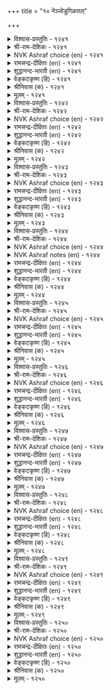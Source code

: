 +++
title = "१० नॆञ्जॊडुगिळत्तल्"

+++


<details><summary>विश्वास-प्रस्तुतिः - १२४१</summary>

निऩैत्तॊऩ्ऱु सॊल्लायो नॆञ्जे ऎऩैत्तॊऩ्ऱुम्
ऎव्वनोय् तीर्क्कुम् मरुन्दु। १२४१
</details>

<details><summary>श्री-राम-देशिकः - १२४१</summary>

दुःखरूपामयं हन्तुमेकं भेषजमस्ति चेत् ।  
हे चित्त ! सम्यगालेच्य न ब्रूयाः किन्तु तत्तु मे ॥ १२४१॥
</details>

<details><summary>NVK Ashraf choice (en) - १२४१</summary>

१२४१
My heart, can't you suggest any remedy at all
For this incurable sickness?
(P.S. Sundaram)
</details>

<details><summary>रामचन्द्र-दीक्षितः (en) - १२४१</summary>

1241 niṉaittuoṉṟu collāyō neñcē eṉaittoṉṟum  
evvanōy tīrkkum maruntu.

1241\. O heart! can you not cast about and find a remedy for my lovesickness which causes me such sorrow?  
</details>

<details><summary>शुद्धानन्द-भारती (en) - १२४१</summary>

1\. நினைத்தொன்று சொல்லாயோ நெஞ்சே எனைத்தொன்றும்  
எவ்வநோய் தீர்க்கும் மருந்து.  
Think of, O heart, some remedy  
To cure this chronic malady.        1241  
</details>

<details><summary>वेङ्कटकृष्ण (हि) - १२४१</summary>

1241
रोग-शमन हित रे हृदय, जो यह हुआ असाध्य ।  
क्या न कहोगे सोच कर, कोई औषध साध्य ॥
</details>

<details><summary>श्रीनिवास (क) - १२४१</summary>

1241. ओ मनस्से, ई सहिसलारद विरह यातनॆयन्नु परिहरिसुव मद्दॊन्दन्नु नीनु आलोचिसि हेळलारॆया?

</details>

<details><summary>मूलम् - १२४१</summary>

निऩैत्तॊऩ्ऱु सॊल्लायो नॆञ्जे ऎऩैत्तॊऩ्ऱुम्
ऎव्वनोय् तीर्क्कुम् मरुन्दु। १२४१
</details>

<details><summary>विश्वास-प्रस्तुतिः - १२४२</summary>

कादल् अवरिलर् आगनी नोवदु
पेदैमै वाऴियॆऩ् नॆञ्जु। १२४२
</details>

<details><summary>श्री-राम-देशिकः - १२४२</summary>

कामुके मयि चाप्रीते हे चित्त ! त्वं परं कुतः ? ।  
स्मृत्वा तं दुःखमाप्नोषि भ्रान्तस्त्वं विजयी भवा ॥ १२४२॥
</details>

<details><summary>NVK Ashraf choice (en) - १२४२</summary>

१२४२
O my heart! How foolish you are to grieve for him
Who has no love for me!
(K. Krishnaswamy & Vijaya Ramkumar), (P.S. Sundaram)
</details>

<details><summary>रामचन्द्र-दीक्षितः (en) - १२४२</summary>

1242 kātal avarilar ākanī nōvatu  
pētamai vāḻieṉ neñcu.

1242\. ‘Blessed may you be O heart! how foolish of you to bemoan separation when he has no love for you!’  
</details>

<details><summary>शुद्धानन्द-भारती (en) - १२४२</summary>

2\. காதல் அவரில ராகநீ நோவது  
பேதைமை வாழிஎன் நெஞ்சு.  
Bless O mind! you pine in vain  
For me he has no love serene.        1242  
</details>

<details><summary>वेङ्कटकृष्ण (हि) - १२४२</summary>

1242
हृदय ! जिओ तुम, नाथ तो, करते हैं नहिं प्यार ।  
पर तुम होते हो व्यथित, यह मूढ़ता अपार ॥
</details>

<details><summary>श्रीनिवास (क) - १२४२</summary>

1242. ओ नन्न मनस्से नीनु बाळु! अवरु प्रीतितिल्लदवरागिरुवाग नीनु मात्र अवरिगागि व्यथॆ पडुत्तिरुवुदु
निन्न मूर्खतनवल्लवॆ!

</details>

<details><summary>मूलम् - १२४२</summary>

कादल् अवरिलर् आगनी नोवदु
पेदैमै वाऴियॆऩ् नॆञ्जु। १२४२
</details>

<details><summary>विश्वास-प्रस्तुतिः - १२४३</summary>

इरुन्दुळ्ळि ऎऩ्परिदल् नॆञ्जे परिन्दुळ्ळल्
पैदल्नोय् सॆय्दार्गण् इल्। १२४३
</details>

<details><summary>श्री-राम-देशिकः - १२४३</summary>

हे चित्त ! मय्युषित्वा त्वं स्मृत्वा तं खिद्यसे कुतः ।  
खेदप्रदः प्रियो मां तु स्मृत्वा नायाति चान्तिकम् ॥ १२४३॥
</details>

<details><summary>NVK Ashraf choice (en) - १२४३</summary>

१२४३
O heart, what use to stay here and pine
When he who caused this sickness is heartless?
(P.S. Sundaram)
</details>

<details><summary>रामचन्द्र-दीक्षितः (en) - १२४३</summary>

1243 iruntuḷḷi eṉparital neñcē parintuḷḷal  
paitalnōy ceytārkaṇ il.

1243\. ‘O heart! Why stay in vain here and feel wretched? There is no sympathy in the heart of him who has caused you this wasting disease.’  
</details>

<details><summary>शुद्धानन्द-भारती (en) - १२४३</summary>

3\. இருந்துள்ளி என்பரிதல் நெஞ்சே பரிந்துள்ளல்  
பைதல்நோய் செய்தார்கண் இல்.  
O mind, why pine and sit moody?  
Who made you so pale lacks pity.        1243  
</details>

<details><summary>वेङ्कटकृष्ण (हि) - १२४३</summary>

1243
रे दिल ! बैठे स्मरण कर, क्यों हो दुख में चूर ।  
दुःख-रोग के जनक से, स्नेह-स्मरण है दूर ॥
</details>

<details><summary>श्रीनिवास (क) - १२४३</summary>

1243. ओ मनस्से, नन्नॊडनिद्दु नीनु अवरन्नु नॆनॆदु दुःखिसुवुदेकॆ ई दारुणवाद यातनॆयन्नुण्टु
माडिद अवरल्लि (स्वल्प मात्रवू) प्रेम स्मरणॆ इल्लवल्ल!

</details>

<details><summary>मूलम् - १२४३</summary>

इरुन्दुळ्ळि ऎऩ्परिदल् नॆञ्जे परिन्दुळ्ळल्
पैदल्नोय् सॆय्दार्गण् इल्। १२४३
</details>

<details><summary>विश्वास-प्रस्तुतिः - १२४४</summary>

कण्णुम् कॊळच्चेऱि नॆञ्जे इवैयॆऩ्ऩैत्
तिऩ्ऩुम् अवर्क्काणल् उऱ्ऱु। १२४४
</details>

<details><summary>श्री-राम-देशिकः - १२४४</summary>

हे मानस ! प्रियं ???? ष्टुं मन्नेत्रे ।  
इमे नेत्रे त्वया साकं नीत्वा गच्छ तदन्तिकम् ॥ १२४४॥
</details>

<details><summary>NVK Ashraf choice (en) - १२४४</summary>

१२४४
Rid me of these eyes, O my heart! For they,
Longing to see him, wear my life away.
(G.U. Pope)
</details>

<details><summary>NVK Ashraf notes (en) - १२४४</summary>

१२४४. Compare with ११७०. "If eyes could also reach him like the heart, they won’t be swimming in a flood of tears" - (N.V.K. Ashraf)
</details>

<details><summary>रामचन्द्र-दीक्षितः (en) - १२४४</summary>

1244 kaṇṇum koḷaccēṟi neñcē ivaiyeṉṉait  
tiṉṉum avarkāṇal uṟṟu.

1244\. ‘O my heart! if you go to him, take my eyes also with you. They eat into my being in their craving to see him.’  
</details>

<details><summary>शुद्धानन्द-भारती (en) - १२४४</summary>

4\. கண்ணும் கொளச்சேறி நெஞ்சே இவையென்னைத்  
தின்னும் அவர்காண லுற்று.  
Take these eyes and meet him, O heart  
Or their hunger will eat me out.        1244  
</details>

<details><summary>वेङ्कटकृष्ण (हि) - १२४४</summary>

1244
नेत्रों को भी ले चलो, अरे हृदय, यह जान ।  
उनके दर्शन के लिये, खाते मेरी जान ॥
</details>

<details><summary>श्रीनिवास (क) - १२४४</summary>

1244. ओ मनस्से! नीनु अवर बळि सारुवाग नन्न कण्णुगळन्नू करॆदुकॊण्डु होगु! अवरन्नु काणबेकॆम्ब तवकदिन्द
इवु नन्नन्नु हिडिदु तिन्नुत्तिवॆ.

</details>

<details><summary>मूलम् - १२४४</summary>

कण्णुम् कॊळच्चेऱि नॆञ्जे इवैयॆऩ्ऩैत्
तिऩ्ऩुम् अवर्क्काणल् उऱ्ऱु। १२४४
</details>

<details><summary>विश्वास-प्रस्तुतिः - १२४५</summary>

सॆऱ्ऱार् ऎऩक्कै विडल्उण्डो नॆञ्जेयाम्
उऱ्ऱाल् उऱाअ तवर्। १२४५
</details>

<details><summary>श्री-राम-देशिकः - १२४५</summary>

कामुको वाञ्छितोऽस्माभिः, अस्मान्नासौ वृणेतु वा ।  
हे चित्त ! कथमस्माभिरयं त्यक्तुं हि शक्यते ॥ १२४५॥
</details>

<details><summary>NVK Ashraf choice (en) - १२४५</summary>

१२४५
O heart, can I call him a foe and dump him
Who longs not for me though I long for him? *
(G.U. Pope)
</details>

<details><summary>रामचन्द्र-दीक्षितः (en) - १२४५</summary>

1245 ceṟṟār eṉakkai viṭaluṇṭō neñcēyām  
uṟṟāl uṟāa tavar.

1245\. ‘O heart! can I really forsake him as cruel though he has used me cruelly when I clung to him.’  
</details>

<details><summary>शुद्धानन्द-भारती (en) - १२४५</summary>

5\. செற்றா ரெனக்கை விடல்உண்டோ நெஞ்சேயாம்  
உற்றால் உறாஅ தவர்.  
He spurns our love and yet, O mind,  
Can we desert him as unkind?        1245  
</details>

<details><summary>वेङ्कटकृष्ण (हि) - १२४५</summary>

1245
यद्यपि हम अनुरक्त हैं, वे हैं नहिं अनुरक्त ।  
रे दिल, यों निर्मम समझ, हो सकते क्या त्यक्त ॥
</details>

<details><summary>श्रीनिवास (क) - १२४५</summary>

1245. ओ मनस्से! नावु प्रीति तोरिदरू, नम्मन्नु प्रीतिसद अवरु निर्दयरॆन्दु अवरन्नु कैबिडलु साध्यवॆ?

</details>

<details><summary>मूलम् - १२४५</summary>

सॆऱ्ऱार् ऎऩक्कै विडल्उण्डो नॆञ्जेयाम्
उऱ्ऱाल् उऱाअ तवर्। १२४५
</details>

<details><summary>विश्वास-प्रस्तुतिः - १२४६</summary>

कलन्दुणर्त्तुम् कादलर्क् कण्डाऱ् पुलन्दुणराय्
पॊय्क्काय्वु काय्दिऎऩ् नॆञ्जु। १२४६
</details>

<details><summary>श्री-राम-देशिकः - १२४६</summary>

त्वत्प्रियस्त्वां वियुज्याथ मिलेद्यदि तदा पुनः ।  
रतिं न कुरुषे धैर्यात् पश्चात्कुप्यसि हे मनः ! ॥ १२४६॥
</details>

<details><summary>NVK Ashraf choice (en) - १२४६</summary>

१२४६
My heart that pretends to be angry will at once
Yield and jell seeing my lover.
(N.V.K. Ashraf)
</details>

<details><summary>रामचन्द्र-दीक्षितः (en) - १२४६</summary>

1246 kalantuṇarntum kātalark kaṇṭāl pulantuṇarāy  
poykkāyvu kāytieṉ neñcu.

1246\. ‘O my heart I could you ever bear even a mock quarrel with your lover to sweeten his company Then why call him cruel now for your own fault?’  
</details>

<details><summary>शुद्धानन्द-भारती (en) - १२४६</summary>

6\. கலந்துணர்ந்தும் காதலர்க் கண்டால் புலந்துணராய்  
பொய்க்காய்வு காய்திஎன் நெஞ்சு.  
Wrath is false, O heart, face-to face.  
Sans huff, you rush to his sweet embrace.        1246  
</details>

<details><summary>वेङ्कटकृष्ण (हि) - १२४६</summary>

1246
जब प्रिय देते मिलन सुख, गया नहीं तू रूठ ।  
दिल, तू जो अब क्रुद्ध है, वह है केवल झूठ ॥
</details>

<details><summary>श्रीनिवास (क) - १२४६</summary>

1246. ओ मनस्सॆ! हिन्दॆ नीनु कामातुरतॆयिन्द कूडि रमिसलु बन्द इनियनन्नु कण्डागलॆल्ल हुसि मुनिसिनिन्द
दूर सरियुत्तद्दॆ! ईग आगलिकॆयल्लू अदे हुसि मुनिसन्नु प्रकटिसुत्तिरुवॆयल्ल!

</details>

<details><summary>मूलम् - १२४६</summary>

कलन्दुणर्त्तुम् कादलर्क् कण्डाऱ् पुलन्दुणराय्
पॊय्क्काय्वु काय्दिऎऩ् नॆञ्जु। १२४६
</details>

<details><summary>विश्वास-प्रस्तुतिः - १२४७</summary>

कामम् विडुऒऩ्ऱो नाण्विडु नऩ्ऩॆञ्जे
याऩो पॊऱेऩ्इव् विरण्डु। १२४७
</details>

<details><summary>श्री-राम-देशिकः - १२४७</summary>

सच्चित्त ! त्यज कामं वा लज्जां वा त्वं परित्यज ।  
तदेतदुभयं सोढुमेकदा नैव शक्नुयाम् ॥ १२४७॥
</details>

<details><summary>NVK Ashraf choice (en) - १२४७</summary>

१२४७
O my good heart! Either shed shame or shed love
For I cannot bear both. *
(K. Kannan)
</details>

<details><summary>रामचन्द्र-दीक्षितः (en) - १२४७</summary>

1247 kāmam viṭuoṉṟō nāṇviṭu naṉṉeñcē  
yāṉō poṟēṉiv viraṇṭu.

1247\. My good heart I cast off one of the two - love or bashfulness. I cannot bear the insupportable weight of them both.  
</details>

<details><summary>शुद्धानन्द-भारती (en) - १२४७</summary>

7\. காமம் விடுஒன்றோ நாண்விடு நன்னெஞ்சே  
யானோ பொறேன்இவ் விரண்டு.  
Off with love O mind, or shame  
I cannot endure both of them.        1247  
</details>

<details><summary>वेङ्कटकृष्ण (हि) - १२४७</summary>

1247
अरे सुदिल, तज काम को, या लज्जा को त्याग ।  
मैं तो सह सकती नहीं, इन दोनों की आग ॥
</details>

<details><summary>श्रीनिवास (क) - १२४७</summary>

1247. ओ मृदु मनस्से, अवर मेलिन मोहवन्नु तॊरॆदुबिडु; इल्लवे नाचिकॆयन्नु बिट्टुबिडु, इवॆरडन्नू
ऒट्टिगे सहिसिकॊळ्ळूव शक्ति नन्नल्लि इल्लवागिदॆ.

</details>

<details><summary>मूलम् - १२४७</summary>

कामम् विडुऒऩ्ऱो नाण्विडु नऩ्ऩॆञ्जे
याऩो पॊऱेऩ्इव् विरण्डु। १२४७
</details>

<details><summary>विश्वास-प्रस्तुतिः - १२४८</summary>

परिन्दवर् नल्गारॆऩ्ऱु एङ्गिप् पिरिन्दवर्
पिऩ्सॆल्वाय् पेदैऎऩ् नॆञ्जु। १२४८
</details>

<details><summary>श्री-राम-देशिकः - १२४८</summary>

वियोगसमये नाथो नाकरोत् प्रीतिमित्यत्ः ।  
खिन्नस्तमनुसृत्य त्वं चित्त ! यासि कुतो भ्रमात् ॥ १२४८॥
</details>

<details><summary>NVK Ashraf choice (en) - १२४८</summary>

१२४८
O my poor soul! You persist in pursuit of the departed,
Longing for his favours! *
(J. Narayanaswamy)
</details>

<details><summary>रामचन्द्र-दीक्षितः (en) - १२४८</summary>

1248 parintavar nalkāreṉṟu ēṅkip pirintavar  
piṉcelvāy pētaieṉ neñcu.

1248\. ‘You go seeking with a hopeless aching heart after the far-off lover, because he has not understood and favoured you with his mercy. O foolish heart!’  
</details>

<details><summary>शुद्धानन्द-भारती (en) - १२४८</summary>

8\. பரிந்தவர் நல்காரென்று ஏங்கிப் பிரிந்தவர்  
பின்செல்வாய் பேதைஎன் நெஞ்சு.  
Without pity he would depart!  
You sigh and seek his favour, poor heart!        1248  
</details>

<details><summary>वेङ्कटकृष्ण (हि) - १२४८</summary>

1248
रे मेरे दिल, यों समझ, नहीं दयार्द्र सुजान ।  
बिछुड़े के पीछे लगा, चिन्ताग्रस्त अजान ॥
</details>

<details><summary>श्रीनिवास (क) - १२४८</summary>

1248. मनस्से! विरहदल्लि तॊळलिद नम्मन्नु इनियनु बन्दु करुणॆ तोरि रमिसलिल्लवॆन्दु कॊरगुव नीनु,
दूरवाद अवर हिन्दॆये सारुत्तिरुवॆयल्ल! नीनॊन्दु पॆद्दु!

</details>

<details><summary>मूलम् - १२४८</summary>

परिन्दवर् नल्गारॆऩ्ऱु एङ्गिप् पिरिन्दवर्
पिऩ्सॆल्वाय् पेदैऎऩ् नॆञ्जु। १२४८
</details>

<details><summary>विश्वास-प्रस्तुतिः - १२४९</summary>

उळ्ळत्तार् काद लवराल् उळ्ळिनी
यारुऴैच् चेऱियॆऩ् नॆञ्जु। १२४९
</details>

<details><summary>श्री-राम-देशिकः - १२४९</summary>

मन्मानस ! त्वयि सदा प्रिये तिष्ठति मामके ।  
तमन्विष्य बहिः कस्मात् वृथा गच्छसि कुत्र वा ॥ १२४९॥
</details>

<details><summary>NVK Ashraf choice (en) - १२४९</summary>

१२४९
Where are you searching my heart
While you know my dear one is within? *
(K. Kannan), (P.S. Sundaram)
</details>

<details><summary>रामचन्द्र-दीक्षितः (en) - १२४९</summary>

1249 uḷḷattār kāta lavarāka uḷḷinī  
yāruḻaic cēṟieṉ neñcu.

1249\. ‘O my heart, is it you keep your lover within you? Then whom do you search in your thoughts? Why search for him outside? Whom do you hope to reach?’  
</details>

<details><summary>शुद्धानन्द-भारती (en) - १२४९</summary>

9\. உள்ளத்தார் காத லவராக உள்ளிநீ  
யாருழைச் சேறிஎன் நெஞ்சு.  
The lover lives in Self you know;  
Whom you think, mind to whom you go?        1249  
</details>

<details><summary>वेङ्कटकृष्ण (हि) - १२४९</summary>

1249
तेरे अन्दर जब रहा, प्रियतम का आवास ।  
रे दिल, उनका स्मरण कर, जावे किसके पास ॥
</details>

<details><summary>श्रीनिवास (क) - १२४९</summary>

1249. मनस्से! इनियनु निन्नल्लिये नॆलसिरुवाग, अवरन्नु नॆनॆदु नीनु यार बळिगॆ सारुत्तिरुवॆ?

</details>

<details><summary>मूलम् - १२४९</summary>

उळ्ळत्तार् काद लवराल् उळ्ळिनी
यारुऴैच् चेऱियॆऩ् नॆञ्जु। १२४९
</details>

<details><summary>विश्वास-प्रस्तुतिः - १२५०</summary>

तुऩ्ऩात् तुऱन्दारै नॆञ्जत्तु उडैयेमा
इऩ्ऩुम् इऴत्तुम् कविऩ्। १२५०
</details>

<details><summary>श्री-राम-देशिकः - १२५०</summary>

त्यक्त्वाऽस्मान् गतवन्तं तं प्रियं चित्ते निवेश्य ।  
स्मृत्वा देहः कृशे भूत्वा शोभाविरहितोऽभवत् ॥ १२५०॥
</details>

<details><summary>NVK Ashraf choice (en) - १२५०</summary>

१२५०
To retain the deserter still in my heart
Is to suffer losing more charm. *
(K. Kannan)
</details>

<details><summary>रामचन्द्र-दीक्षितः (en) - १२५०</summary>

1250 tuṉṉāt tuṟantārai neñcattu uṭaiyēmā  
iṉṉum iḻantum kaviṉ.

1250\. The more I have him in my heart who has left me never to come back, the more my beauty wastes away.  
</details>

<details><summary>शुद्धानन्द-भारती (en) - १२५०</summary>

10\. துன்னாத் துறந்தாரை நெஞ்சத்து உடையேமா  
இன்னும் இழத்தும் கவின்.  
Without a thought he deserted us  
To think of him will make us worse.        1250  
</details>

<details><summary>वेङ्कटकृष्ण (हि) - १२५०</summary>

1250
फिर न मिले यों तज दिया, उनको दिल में ठौर ।  
देने से मैं खो रही, अभ्यन्तर छवि और ॥
</details>

<details><summary>श्रीनिवास (क) - १२५०</summary>

1250. नम्मॊडनॆ कूडिरलारदॆ तॊरॆदु होद प्रियतमनन्नु अन्तरङ्गदल्लि अडगिसिट्टुकॊण्डुदरिन्द, ई
मॊदलु कळिदुकॊण्ड अङ्गलावण्यदॊन्दिगॆ, मननल्लिवू नाशवागुत्तिदॆ.
</details>

<details><summary>मूलम् - १२५०</summary>

तुऩ्ऩात् तुऱन्दारै नॆञ्जत्तु उडैयेमा
इऩ्ऩुम् इऴत्तुम् कविऩ्। १२५०
</details>

